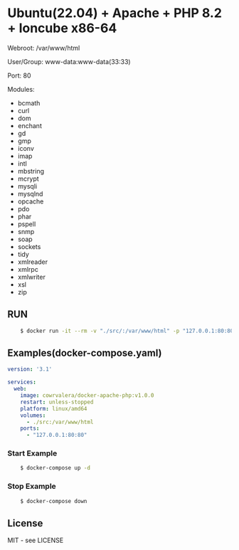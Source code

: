# Ubuntu(22.04) + Apache + PHP 8.2 + Ioncube x86-64

Webroot: /var/www/html

User/Group: www-data:www-data(33:33)

Port: 80

Modules:
   - bcmath
   - curl
   - dom
   - enchant
   - gd
   - gmp
   - iconv
   - imap
   - intl
   - mbstring
   - mcrypt
   - mysqli
   - mysqlnd
   - opcache
   - pdo
   - phar
   - pspell
   - snmp
   - soap
   - sockets
   - tidy
   - xmlreader
   - xmlrpc
   - xmlwriter
   - xsl
   - zip

## RUN


```sh
    $ docker run -it --rm -v "./src/:/var/www/html" -p "127.0.0.1:80:80" --platform linux/amd64 cowrvalera/docker-apache-php:v1.0.0
```


## Examples(docker-compose.yaml)

```yaml
version: '3.1'

services:
  web:
    image: cowrvalera/docker-apache-php:v1.0.0
    restart: unless-stopped
    platform: linux/amd64
    volumes:
      - ./src:/var/www/html
    ports:
      - "127.0.0.1:80:80"


```

### Start Example

```sh
	$ docker-compose up -d
```


### Stop Example

```sh
	$ docker-compose down
```

## License
MIT - see LICENSE